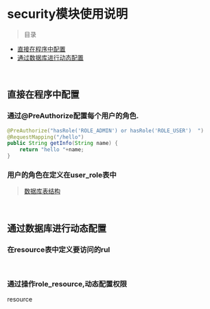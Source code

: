 # security模块使用说明


>目录

* [直接在程序中配置](#直接在程序中配置)
* [通过数据库进行动态配置](#通过数据库进行动态配置)   

<br>


## 直接在程序中配置

### 通过@PreAuthorize配置每个用户的角色.

```java
@PreAuthorize("hasRole('ROLE_ADMIN') or hasRole('ROLE_USER')  ")
@RequestMapping("/hello")
public String getInfo(String name) {
    return "hello "+name;
}
```


### 用户的角色在定义在user_role表中

> [数据库表结构](sql/security/security.sql)


<br>

## 通过数据库进行动态配置

### 在resource表中定义要访问的rul

<br>

### 通过操作role_resource,动态配置权限


resource
